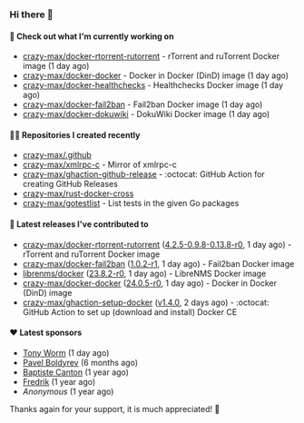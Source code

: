 ### Hi there 👋

#### 👷 Check out what I'm currently working on

- [crazy-max/docker-rtorrent-rutorrent](https://github.com/crazy-max/docker-rtorrent-rutorrent) - rTorrent and ruTorrent Docker image (1 day ago)
- [crazy-max/docker-docker](https://github.com/crazy-max/docker-docker) - Docker in Docker (DinD) image (1 day ago)
- [crazy-max/docker-healthchecks](https://github.com/crazy-max/docker-healthchecks) - Healthchecks Docker image (1 day ago)
- [crazy-max/docker-fail2ban](https://github.com/crazy-max/docker-fail2ban) - Fail2ban Docker image (1 day ago)
- [crazy-max/docker-dokuwiki](https://github.com/crazy-max/docker-dokuwiki) - DokuWiki Docker image (1 day ago)

#### 👨‍💻 Repositories I created recently

- [crazy-max/.github](https://github.com/crazy-max/.github)
- [crazy-max/xmlrpc-c](https://github.com/crazy-max/xmlrpc-c) - Mirror of xmlrpc-c
- [crazy-max/ghaction-github-release](https://github.com/crazy-max/ghaction-github-release) - :octocat: GitHub Action for creating GitHub Releases
- [crazy-max/rust-docker-cross](https://github.com/crazy-max/rust-docker-cross)
- [crazy-max/gotestlist](https://github.com/crazy-max/gotestlist) - List tests in the given Go packages

#### 🚀 Latest releases I've contributed to

- [crazy-max/docker-rtorrent-rutorrent](https://github.com/crazy-max/docker-rtorrent-rutorrent) ([4.2.5-0.9.8-0.13.8-r0](https://github.com/crazy-max/docker-rtorrent-rutorrent/releases/tag/4.2.5-0.9.8-0.13.8-r0), 1 day ago) - rTorrent and ruTorrent Docker image
- [crazy-max/docker-fail2ban](https://github.com/crazy-max/docker-fail2ban) ([1.0.2-r1](https://github.com/crazy-max/docker-fail2ban/releases/tag/1.0.2-r1), 1 day ago) - Fail2ban Docker image
- [librenms/docker](https://github.com/librenms/docker) ([23.8.2-r0](https://github.com/librenms/docker/releases/tag/23.8.2-r0), 1 day ago) - LibreNMS Docker image
- [crazy-max/docker-docker](https://github.com/crazy-max/docker-docker) ([24.0.5-r0](https://github.com/crazy-max/docker-docker/releases/tag/24.0.5-r0), 1 day ago) - Docker in Docker (DinD) image
- [crazy-max/ghaction-setup-docker](https://github.com/crazy-max/ghaction-setup-docker) ([v1.4.0](https://github.com/crazy-max/ghaction-setup-docker/releases/tag/v1.4.0), 2 days ago) - :octocat: GitHub Action to set up (download and install) Docker CE

#### ❤️ Latest sponsors
- [Tony Worm](https://github.com/verdverm) (1 day ago)
- [Pavel Boldyrev](https://github.com/bpg) (6 months ago)
- [Baptiste Canton](https://github.com/batmac) (1 year ago)
- [Fredrik](https://github.com/fredrikscode) (1 year ago)
- _Anonymous_ (1 year ago)

Thanks again for your support, it is much appreciated! 🙏
